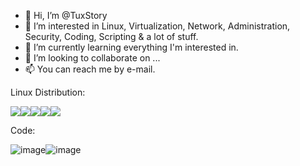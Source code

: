 - 👋 Hi, I’m @TuxStory
- 👀 I’m interested in Linux, Virtualization, Network, Administration, Security, Coding, Scripting & a lot of stuff.
- 🌱 I’m currently learning everything I'm interested in.
- 💞️ I’m looking to collaborate on ...
- 📫 You can reach me by e-mail.  

<!---
TuxStory/TuxStory is a ✨ special ✨ repository because its `README.md` (this file) appears on your GitHub profile.
You can click the Preview link to take a look at your changes.
--->
Linux Distribution:

<img src="https://img.shields.io/badge/Debian-A81D33?style=for-the-badge&logo=debian&logoColor=white" /><img src="https://img.shields.io/badge/Linux_Mint-87CF3E?style=for-the-badge&logo=linux-mint&logoColor=white" /><img src="https://img.shields.io/badge/Kali_Linux-557C94?style=for-the-badge&logo=kali-linux&logoColor=white" /><img src="https://img.shields.io/badge/Red%20Hat-EE0000?style=for-the-badge&logo=redhat&logoColor=white" /><img src="https://img.shields.io/badge/Fedora-294172?style=for-the-badge&logo=fedora&logoColor=white" />

Code:    

![image](https://img.shields.io/badge/Python-FFD43B?style=for-the-badge&logo=python&logoColor=blue)![image](https://img.shields.io/badge/Shell_Script-121011?style=for-the-badge&logo=gnu-bash&logoColor=white)
